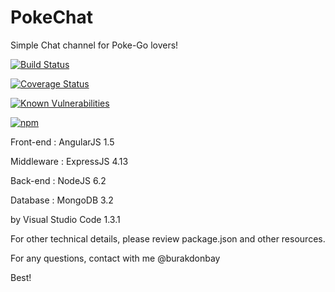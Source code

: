 ﻿# PokeChat

Simple Chat channel for Poke-Go lovers!

[![Build Status](https://travis-ci.org/sourvil/PokeChat.svg?branch=master)](https://travis-ci.org/sourvil/PokeChat)

[![Coverage Status](https://coveralls.io/repos/github/sourvil/PokeChat/badge.svg?branch=master)](https://coveralls.io/github/sourvil/PokeChat?branch=master)

[![Known Vulnerabilities](https://snyk.io/test/github/sourvil/pokechat/badge.svg)](https://snyk.io/test/github/sourvil/pokechat)

[![npm](https://img.shields.io/npm/v/pokechat.svg)](https://www.npmjs.com/package/pokechat)

Front-end   : AngularJS 1.5

Middleware  : ExpressJS 4.13

Back-end    : NodeJS 6.2

Database    : MongoDB 3.2

by Visual Studio Code 1.3.1


For other technical details, please review package.json and other resources.

For any questions, contact with me @burakdonbay


Best!
